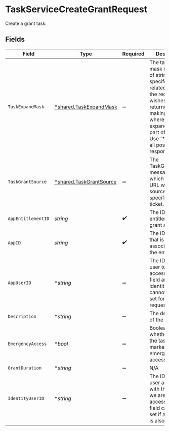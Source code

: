 # TaskServiceCreateGrantRequest

Create a grant task.


## Fields

| Field                                                                                                                                                                                                                         | Type                                                                                                                                                                                                                          | Required                                                                                                                                                                                                                      | Description                                                                                                                                                                                                                   |
| ----------------------------------------------------------------------------------------------------------------------------------------------------------------------------------------------------------------------------- | ----------------------------------------------------------------------------------------------------------------------------------------------------------------------------------------------------------------------------- | ----------------------------------------------------------------------------------------------------------------------------------------------------------------------------------------------------------------------------- | ----------------------------------------------------------------------------------------------------------------------------------------------------------------------------------------------------------------------------- |
| `TaskExpandMask`                                                                                                                                                                                                              | [*shared.TaskExpandMask](../../models/shared/taskexpandmask.md)                                                                                                                                                               | :heavy_minus_sign:                                                                                                                                                                                                            | The task expand mask is an array of strings that specifes the related objects the requester wishes to have returned when making a request where the expand mask is part of the input. Use '*' to view all possible responses. |
| `TaskGrantSource`                                                                                                                                                                                                             | [*shared.TaskGrantSource](../../models/shared/taskgrantsource.md)                                                                                                                                                             | :heavy_minus_sign:                                                                                                                                                                                                            | The TaskGrantSource message tracks which external URL was the source of the specificed grant ticket.                                                                                                                          |
| `AppEntitlementID`                                                                                                                                                                                                            | *string*                                                                                                                                                                                                                      | :heavy_check_mark:                                                                                                                                                                                                            | The ID of the app entitlement to grant access to.                                                                                                                                                                             |
| `AppID`                                                                                                                                                                                                                       | *string*                                                                                                                                                                                                                      | :heavy_check_mark:                                                                                                                                                                                                            | The ID of the app that is associated with the entitlement.                                                                                                                                                                    |
| `AppUserID`                                                                                                                                                                                                                   | **string*                                                                                                                                                                                                                     | :heavy_minus_sign:                                                                                                                                                                                                            | The ID of the app user to grant access for. This field and identityUserId cannot both be set for a given request.                                                                                                             |
| `Description`                                                                                                                                                                                                                 | **string*                                                                                                                                                                                                                     | :heavy_minus_sign:                                                                                                                                                                                                            | The description of the request.                                                                                                                                                                                               |
| `EmergencyAccess`                                                                                                                                                                                                             | **bool*                                                                                                                                                                                                                       | :heavy_minus_sign:                                                                                                                                                                                                            | Boolean stating whether or not the task is marked as emergency access.                                                                                                                                                        |
| `GrantDuration`                                                                                                                                                                                                               | **string*                                                                                                                                                                                                                     | :heavy_minus_sign:                                                                                                                                                                                                            | N/A                                                                                                                                                                                                                           |
| `IdentityUserID`                                                                                                                                                                                                              | **string*                                                                                                                                                                                                                     | :heavy_minus_sign:                                                                                                                                                                                                            | The ID of the user associated with the app user we are granting access for. This field cannot be set if appUserID is also set.                                                                                                |